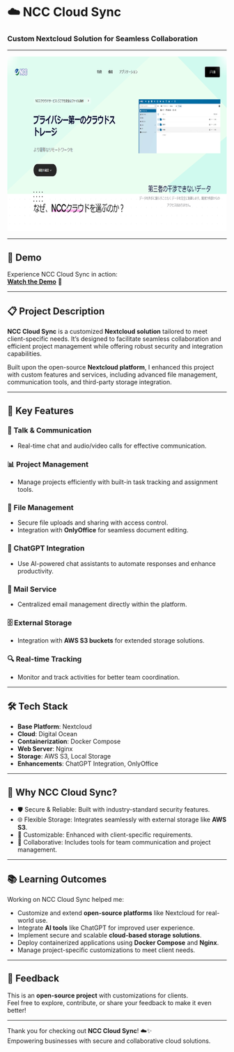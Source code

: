 # ☁️ NCC Cloud Sync  
### Custom Nextcloud Solution for Seamless Collaboration  

---  
<p align="center">
  <img 
    src="https://github.com/tanvirhasan2019/Project-Documentation/blob/main/ncc-cloud/images/ncc-cloud.png?raw=true" 
    alt="NCC Cloud Sync" 
    height="400"
  />
</p>  

---

## 🎥 Demo  

Experience NCC Cloud Sync in action:  
[**Watch the Demo**](https://youtu.be/demo-video-link) 👀  

---

## 📋 Project Description  

**NCC Cloud Sync** is a customized **Nextcloud solution** tailored to meet client-specific needs. It’s designed to facilitate seamless collaboration and efficient project management while offering robust security and integration capabilities.  

Built upon the open-source **Nextcloud platform**, I enhanced this project with custom features and services, including advanced file management, communication tools, and third-party storage integration.

---

## 🚀 Key Features  

### 💬 Talk & Communication  
- Real-time chat and audio/video calls for effective communication.  

### 📊 Project Management  
- Manage projects efficiently with built-in task tracking and assignment tools.  

### 📁 File Management  
- Secure file uploads and sharing with access control.  
- Integration with **OnlyOffice** for seamless document editing.  

### 🧠 ChatGPT Integration  
- Use AI-powered chat assistants to automate responses and enhance productivity.  

### 📧 Mail Service  
- Centralized email management directly within the platform.  

### 🗄️ External Storage  
- Integration with **AWS S3 buckets** for extended storage solutions.  

### 🔍 Real-time Tracking  
- Monitor and track activities for better team coordination.  

---

## 🛠️ Tech Stack  

- **Base Platform**: Nextcloud  
- **Cloud**: Digital Ocean  
- **Containerization**: Docker Compose  
- **Web Server**: Nginx  
- **Storage**: AWS S3, Local Storage  
- **Enhancements**: ChatGPT Integration, OnlyOffice  

---

## 🌟 Why NCC Cloud Sync?  

- 🛡️ Secure & Reliable: Built with industry-standard security features.  
- 🌐 Flexible Storage: Integrates seamlessly with external storage like **AWS S3**.  
- 🔧 Customizable: Enhanced with client-specific requirements.  
- 🤝 Collaborative: Includes tools for team communication and project management.  

---

## 📚 Learning Outcomes  

Working on NCC Cloud Sync helped me:  
- Customize and extend **open-source platforms** like Nextcloud for real-world use.  
- Integrate **AI tools** like ChatGPT for improved user experience.  
- Implement secure and scalable **cloud-based storage solutions**.  
- Deploy containerized applications using **Docker Compose** and **Nginx**.  
- Manage project-specific customizations to meet client needs.  

---

## 🤝 Feedback  

This is an **open-source project** with customizations for clients.  
Feel free to explore, contribute, or share your feedback to make it even better!  

---

Thank you for checking out **NCC Cloud Sync**! ☁️✨  
Empowering businesses with secure and collaborative cloud solutions.  
